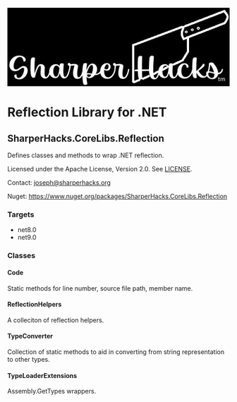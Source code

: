 ![SharperHacks logo](SHLLC-Logo.jpg)
# Reflection Library for .NET
## SharperHacks.CoreLibs.Reflection

Defines classes and methods to wrap .NET reflection.

Licensed under the Apache License, Version 2.0. See [LICENSE](LICENSE).

Contact: joseph@sharperhacks.org

Nuget: https://www.nuget.org/packages/SharperHacks.CoreLibs.Reflection

### Targets
- net8.0
- net9.0

### Classes

#### Code
Static methods for line number, source file path, member name.

#### ReflectionHelpers
A colleciton of reflection helpers.

#### TypeConverter
Collection of static methods to aid in converting from string representation to other types.

#### TypeLoaderExtensions
Assembly.GetTypes wrappers.




